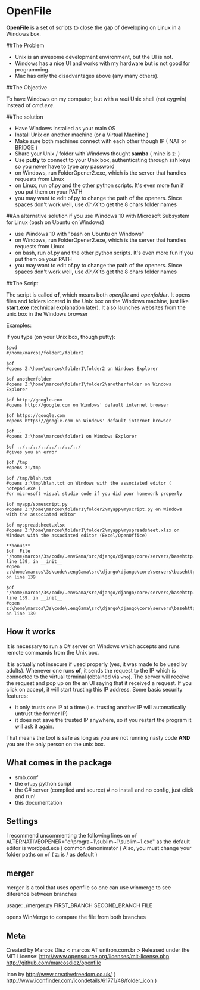  OpenFile
===========
**OpenFile** is a set of scripts to close the gap of developing on Linux in a Windows box.

##The Problem

- Unix is an awesome development environment, but the UI is not.
- Windows has a nice UI and works with my hardware but is not good for programming.
- Mac has only the disadvantages above (any many others).

##The Objective

To have Windows on my computer, but with a *real* Unix shell (not cygwin) instead of *cmd.exe*.

##The solution

* Have Windows installed as your main OS
* Install Unix on another machine (or a Virtual Machine )
* Make sure both machines connect with each other though IP ( NAT or BRIDGE )
* Share your Unix / folder with Windows thought **samba** ( mine is z: )
* Use **putty** to connect to your Unix box, authenticating through ssh keys so you *never* have to type any password
* on Windows, run FolderOpener2.exe, which is the server that handles requests from Linux
* on Linux, run of.py and the other python scripts. It's even more fun if you put them on your PATH
* you may want to edit of.py to change the path of the openers. Since spaces don't work well, use *dir /X* to get the 8 chars folder names


##An alternative solution if you use Windows 10 with Microsoft Subsystem for Linux (bash on Ubuntu on Windows)

* use Windows 10 with "bash on Ubuntu on Windows"
* on Windows, run FolderOpener2.exe, which is the server that handles requests from Linux
* on bash, run of.py and the other python scripts. It's even more fun if you put them on your PATH
* you may want to edit of.py to change the path of the openers. Since spaces don't work well, use *dir /X* to get the 8 chars folder names


##The Script


The script is called **of**, which means both *openfile* and *openfolder*. It opens files and folders located in the Unix box on the Windows machine, just like **start.exe** (technical explanation later). It also launches websites from the unix box in the Windows browser


Examples:

If you type (on your Unix box, though putty):

    $pwd
    #/home/marcos/folder1/folder2

    $of
    #opens Z:\home\marcos\folder1\folder2 on Windows Explorer

    $of anotherfolder
    #opens Z:\home\marcos\folder1\folder2\anotherfolder on Windows Explorer

    $of http://google.com
    #opens http://google.com on Windows' default internet browser

    $of https://google.com
    #opens https://google.com on Windows' default internet browser

    $of ..
    #opens Z:\home\marcos\folder1 on Windows Explorer

    $of ../../../../../../../../
    #gives you an error

    $of /tmp
    #opens z:/tmp

    $of /tmp/blah.txt
    #opens z:\tmp\blah.txt on Windows with the associated editor ( notepad.exe )
    #or microsoft visual studio code if you did your homework properly

    $of myapp/somescript.py
    #opens Z:\home\marcos\folder1\folder2\myapp\myscript.py on Windows with the associated editor

    $of myspreadsheet.xlsx
    #opens Z:\home\marcos\folder1\folder2\myapp\myspreadsheet.xlsx on Windows with the associated editor (Excel/OpenOffice)

    **bonus**
    $of  File "/home/marcos/3s/code/.envGama/src/django/django/core/servers/basehttp.py", line 139, in __init__
    #open z:\home\marcos\3s\code\.engGama\src\django\django\core\servers\basehttp.py on line 139

    $of  "/home/marcos/3s/code/.envGama/src/django/django/core/servers/basehttp.py", line 139, in __init__
    #open z:\home\marcos\3s\code\.engGama\src\django\django\core\servers\basehttp.py on line 139


## How it works

It is necessary to run a C# server on Windows which accepts and runs remote commands from the Unix box.

It is actually not insecure if used properly (yes, it was made to be used by adults). Whenever one runs **of**, it sends the request to the IP which is connected to the virtual terminal (obtained via `who`). The server will receive the request and pop up on the an UI saying that it received a request. If you click on accept, it will start trusting this IP address.
Some basic security features:

* it only trusts one IP at a time (i.e. trusting another IP will automatically untrust the former IP)
* it does not save the trusted IP anywhere, so if you restart the program it will ask it again.


That means the tool is safe as long as you are not running nasty code **AND** you are the only person on the unix box.


## What comes in the package

* smb.conf
* the `of.py` python script
* the C# server (compiled and source) # no install and no config, just click and run!
* this documentation

## Settings

I recommend uncommenting the following lines on `of`
  ALTERNATIVEOPENER="c:\progra~1\sublim~1\sublim~1.exe"
as the default editor is wordpad.exe ( common denonimator )
Also, you must change your folder paths on `of` (  z: is / as default )



## merger

merger is a tool that uses openfile so one can use winmerge to see diference between branches


usage: ./merger.py FIRST_BRANCH SECOND_BRANCH FILE

opens WinMerge to compare the file from both branches


## Meta
Created by Marcos Diez < marcos AT unitron.com.br >
Released under the MIT License: http://www.opensource.org/licenses/mit-license.php
http://github.com/marcosdiez/openfile


Icon by http://www.creativefreedom.co.uk/ ( http://www.iconfinder.com/icondetails/61771/48/folder_icon )

